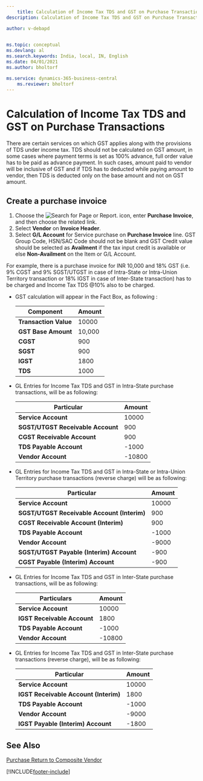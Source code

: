 ```yaml
---
    title: Calculation of Income Tax TDS and GST on Purchase Transactions 
description: Calculation of Income Tax TDS and GST on Purchase Transactions

author: v-debapd

    
ms.topic: conceptual
ms.devlang: al
ms.search.keywords: India, local, IN, English
ms.date: 04/01/2021
ms.author: bholtorf

ms.service: dynamics-365-business-central
    ms.reviewer: bholtorf
---
```


# Calculation of Income Tax TDS and GST on Purchase Transactions


There are certain services on which GST applies along with the provisions of TDS under income tax. TDS should not be calculated on GST amount, in some cases where payment terms is set as 100% advance, full order value has to be paid as advance payment. In such cases, amount paid to vendor will be inclusive of GST and if TDS has to deducted while paying amount to vendor, then TDS is deducted only on the base amount and not on GST amount.

## Create a purchase invoice

1. Choose the ![Search for Page or Report.](image/search_small.png "Search for Page or Report icon") icon, enter **Purchase Invoice**, and then choose the related link.
2. Select **Vendor** on **Invoice Header**.
3. Select **G/L Account** for Service purchase on **Purchase Invoice** line. GST Group Code, HSN/SAC Code should not be blank and GST Credit value should be selected as **Availment** if the tax input credit is available or else **Non-Availment** on the Item or G/L Account. 

For example, there is a purchase invoice for INR 10,000 and 18% GST (i.e. 9% CGST and 9% SGST/UTGST in case of Intra-State or Intra-Union Territory transaction or 18% IGST in case of Inter-State transaction) has to be charged and Income Tax TDS @10% also to be charged.

- GST calculation will appear in the Fact Box, as following :

    |Component|Amount|
    |----------------------------------|---------------------------------------|  
    |**Transaction Value**|10000|
    |**GST Base Amount**|10,000|  
    |**CGST**|900|  
    |**SGST**|900|
    |**IGST**|1800|
    |**TDS**|1000|

- GL Entries for Income Tax TDS and GST in Intra-State purchase transactions, will be as following:
    
    |Particular|Amount|
    |----------------------------------|---------------------------------------|  
    |**Service Account**|10000|  
    |**SGST/UTGST Receivable Account**|900|  
    |**CGST Receivable Account**|900|
    |**TDS Payable Account**|-1000|
    |**Vendor Account**|-10800|

- GL Entries for Income Tax TDS and GST in Intra-State or Intra-Union Territory purchase transactions (reverse charge) will be as following:
    
    |Particular|Amount|
    |----------------------------------|---------------------------------------|  
    |**Service Account**|10000|  
    |**SGST/UTGST Receivable Account (Interim)**|900|  
    |**CGST Receivable Account (Interim)**|900|
    |**TDS Payable Account**|-1000|
    |**Vendor Account**|-9000|
    |**SGST/UTGST Payable (Interim) Account**|-900|
    |**CGST Payable (Interim) Account**|-900|

- GL Entries for Income Tax TDS and GST in Inter-State purchase transactions, will be as following:
   
    |Particulars|Amount|
    |----------------------------------|---------------------------------------|  
    |**Service Account**|10000|
    |**IGST Receivable Account**|1800|
    |**TDS Payable Account**|-1000|
    |**Vendor Account**|-10800|

- GL Entries for Income Tax TDS and GST in Inter-State purchase transactions (reverse charge), will be as following:
    
    |Particular|Amount|
    |----------------------------------|---------------------------------------|  
    |**Service Account**|10000|
    |**IGST Receivable Account (Interim)**|1800|
    |**TDS Payable Account**|-1000|
    |**Vendor Account**|-9000|
    |**IGST Payable (Interim) Account**|-1800|




















## See Also 
[Purchase Return to Composite Vendor](GST-Purchase-Return-to-Composite-Vendor.md)




















[!INCLUDE[footer-include](../../includes/footer-banner.md)]
